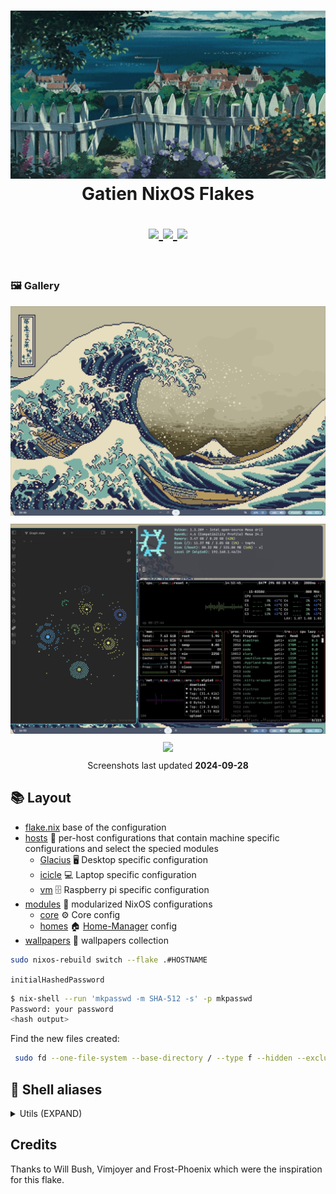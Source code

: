 <h1 align="center">
   <img src="./assets/logo/kiki.png" width="600px" /> 
   <br>
      Gatien NixOS Flakes
   <br>

   <div align="center">
      <p></p>
      <div align="center">
         <a href="https://github.com/gatienc/NixFlakes/">
            <img src="https://img.shields.io/github/repo-size/gatienc/NixFlakes?color=B16286&labelColor=282828&style=for-the-badge&logo=github&logoColor=B16286">
         </a>
         <a href="https://nixos.org">
            <img src="https://img.shields.io/badge/NixOS-unstable-blue.svg?style=for-the-badge&labelColor=282828&logo=NixOS&logoColor=458588&color=458588">
         </a>
         <a href="https://github.com/gatienc/NixFlakes/blob/main/LICENSE">
            <img src="https://img.shields.io/static/v1.svg?style=for-the-badge&label=License&message=MIT&colorA=282828&colorB=98971A&logo=unlicense&logoColor=98971A&"/>
         </a>
      </div>
      <br>

   </div>
</h1>

### 🖼️ Gallery

<p align="center">
   <img src="./assets/screenshot/desktop.png" style="margin-bottom: 10px;"/> <br>
   <img src="./assets/screenshot/prog.png" style="margin-bottom: 10px;"/> <br>
   <img src="./.github/assets/screenshots/3.png" style="margin-bottom: 10px;"/> <br>
   Screenshots last updated <b>2024-09-28</b>
   </p>

## 📚 Layout

- [flake.nix](flake.nix) base of the configuration
- [hosts](hosts) 🌳 per-host configurations that contain machine specific configurations and select the specied modules
  - [Glacius](hosts/glacius/) 🖥️ Desktop specific configuration
  - [icicle](hosts/icicle/) 💻 Laptop specific configuration
  - [vm](hosts/droplet/) 🗄️ Raspberry pi specific configuration
- [modules](modules) 🍱 modularized NixOS configurations
  - [core](modules/core/) ⚙️ Core config
  - [homes](modules/home/) 🏠 [Home-Manager](https://github.com/nix-community/home-manager) config
- [wallpapers](assets/wallpaper/) 🌄 wallpapers collection

```bash
sudo nixos-rebuild switch --flake .#HOSTNAME
```

`initialHashedPassword`

```sh
$ nix-shell --run 'mkpasswd -m SHA-512 -s' -p mkpasswd
Password: your password
<hash output>
```

Find the new files created:

```sh
 sudo fd --one-file-system --base-directory / --type f --hidden --exclude "{tmp,etc/passwd}" | fzf
```

## 📝 Shell aliases

<details>
<summary>
Utils (EXPAND)
</summary>

- `c` $\rightarrow$ `clear`
- `cd` $\rightarrow$ `z`
- `tt` $\rightarrow$ `gtrash put`
- `vim` $\rightarrow$ `nvim`
- `cat` $\rightarrow$ `bat`
- `nano` $\rightarrow$ `micro`
- `code` $\rightarrow$ `codium`
- `py` $\rightarrow$ `python`
- `icat` $\rightarrow$ `kitten icat`
- `dsize` $\rightarrow$ `du -hs`
- `pdf` $\rightarrow$ `tdf`
- `open` $\rightarrow$ `xdg-open`
- `space` $\rightarrow$ `ncdu`
- `man` $\rightarrow$ `BAT_THEME='default' batman`
- `l` $\rightarrow$ `eza --icons  -a --group-directories-first -1`
- `ll` $\rightarrow$ `eza --icons  -a --group-directories-first -1 --no-user --long`
- `tree` $\rightarrow$ `eza --icons --tree --group-directories-first`
</details>

## Credits

Thanks to Will Bush, Vimjoyer and Frost-Phoenix which were the inspiration for this flake.
